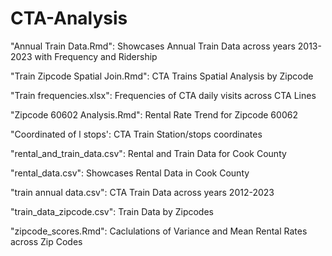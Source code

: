 # CTA-Analysis

"Annual Train Data.Rmd": Showcases Annual Train Data across years 2013-2023 with Frequency and Ridership 

"Train Zipcode Spatial Join.Rmd": CTA Trains Spatial Analysis by Zipcode 

"Train frequencies.xlsx": Frequencies of CTA daily visits across CTA Lines  

"Zipcode 60602 Analysis.Rmd": Rental Rate Trend for Zipcode 60062 

"Coordinated of l stops': CTA Train Station/stops coordinates 

"rental_and_train_data.csv": Rental and Train Data for Cook County 

"rental_data.csv": Showcases Rental Data in Cook County 

"train annual data.csv": CTA Train Data across years 2012-2023 

"train_data_zipcode.csv": Train Data by Zipcodes 

"zipcode_scores.Rmd": Caclulations of Variance and Mean Rental Rates across Zip Codes 
